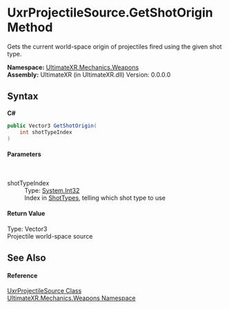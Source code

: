 # UxrProjectileSource.GetShotOrigin Method 
 

Gets the current world-space origin of projectiles fired using the given shot type.

**Namespace:**&nbsp;<a href="N_UltimateXR_Mechanics_Weapons">UltimateXR.Mechanics.Weapons</a><br />**Assembly:**&nbsp;UltimateXR (in UltimateXR.dll) Version: 0.0.0.0

## Syntax

**C#**<br />
``` C#
public Vector3 GetShotOrigin(
	int shotTypeIndex
)
```


#### Parameters
&nbsp;<dl><dt>shotTypeIndex</dt><dd>Type: <a href="https://docs.microsoft.com/dotnet/api/system.int32" target="_blank" rel="noopener noreferrer">System.Int32</a><br />Index in <a href="P_UltimateXR_Mechanics_Weapons_UxrProjectileSource_ShotTypes">ShotTypes</a>, telling which shot type to use</dd></dl>

#### Return Value
Type: Vector3<br />Projectile world-space source

## See Also


#### Reference
<a href="T_UltimateXR_Mechanics_Weapons_UxrProjectileSource">UxrProjectileSource Class</a><br /><a href="N_UltimateXR_Mechanics_Weapons">UltimateXR.Mechanics.Weapons Namespace</a><br />